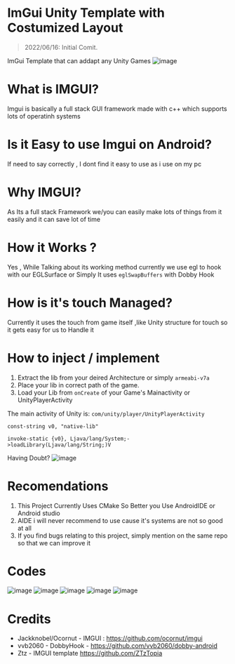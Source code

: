  # ImGui Unity Template with Costumized Layout
 > 2022/06/16: Initial Comit.

ImGui Template that can addapt any Unity Games 
 ![image](https://github.com/springmusk026/ImGui-Unity-With-Layout/blob/master/main.jpg?raw=true)
 
# What is IMGUI?
   Imgui is basically a full stack GUI framework made with c++ which supports lots of operatinh systems

# Is it Easy to use Imgui on Android?
 If need to say correctly , I dont find it easy to use as i use on my pc

# Why IMGUI?
 As Its a full stack Framework we/you can easily make lots of things from it easily and it can save lot of time

# How it Works ?
   Yes , While Talking about its working method currently we use egl to hook with our EGLSurface
  or Simply It uses `eglSwapBuffers` with Dobby Hook
  
# How is it's touch Managed?  
   Currently it uses the touch from game itself ,like Unity structure for touch so it gets easy for us to Handle it

# How to inject / implement
  1. Extract the lib from your deired Architecture or simply `armeabi-v7a`
  2. Place your lib in correct path of the game.
  3. Load your Lib from `onCreate` of your Game's Mainactivity or UnityPlayerActivity
  
 The main activity of Unity is: ```com/unity/player/UnityPlayerActivity```
   
   ```
   const-string v0, "native-lib"

   invoke-static {v0}, Ljava/lang/System;->loadLibrary(Ljava/lang/String;)V
   ```
  Having Doubt?
 ![image](https://user-images.githubusercontent.com/80401984/145727071-26bb7d51-ae83-4fdc-94f5-aa3b9421ed4b.png)

# Recomendations

1. This Project Currently Uses CMake So Better you Use AndroidIDE or Android studio 
2. AIDE i will never recommend to use cause it's systems are not so good at all
3. If you find bugs relating to this project, simply mention on the same repo so that we can improve it

# Codes 
![image](https://github.com/springmusk026/ImGui-Unity-With-Layout/blob/master/a.jpg?raw=true)
![image](https://github.com/springmusk026/ImGui-Unity-With-Layout/blob/master/b.jpg?raw=true)
![image](https://github.com/springmusk026/ImGui-Unity-With-Layout/blob/master/c.jpg?raw=true)
![image](https://github.com/springmusk026/ImGui-Unity-With-Layout/blob/master/d.jpg?raw=true)
![image](https://github.com/springmusk026/ImGui-Unity-With-Layout/blob/master/e.jpg?raw=true)
# Credits

* Jackknobel/Ocornut - IMGUI : https://github.com/ocornut/imgui
* vvb2060 - DobbyHook - https://github.com/vvb2060/dobby-android
* Ztz - IMGUI template https://github.com/ZTzTopia

